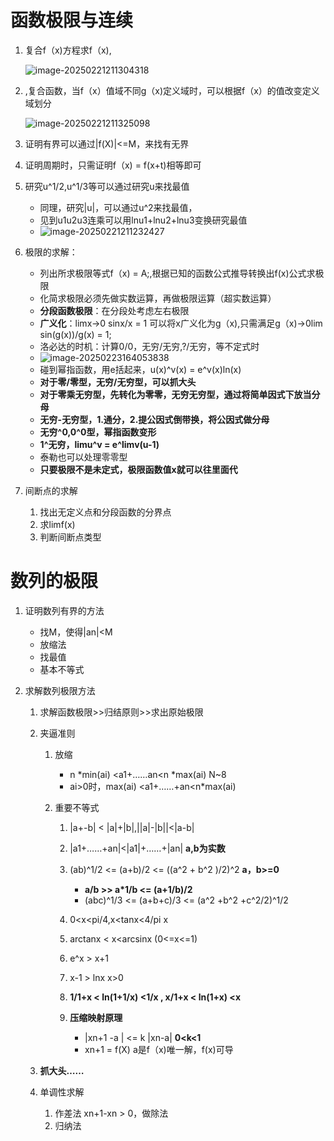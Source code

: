 # 函数极限与连续

1. 复合f（x)方程求f（x),

   ![image-20250221211304318](C:\Users\27545\AppData\Roaming\Typora\typora-user-images\image-20250221211304318.png)

2. ,复合函数，当f（x）值域不同g（x)定义域时，可以根据f（x）的值改变定义域划分

   ![image-20250221211325098](C:\Users\27545\AppData\Roaming\Typora\typora-user-images\image-20250221211325098.png)

3. 证明有界可以通过|f(X)|<=M，来找有无界

4. 证明周期时，只需证明f（x) = f(x+t)相等即可

5. 研究u^1/2,u^1/3等可以通过研究u来找最值

   - 同理，研究|u|，可以通过u^2来找最值，
   - 见到u1u2u3连乘可以用lnu1+lnu2+lnu3变换研究最值
   - ![image-20250221211232427](C:\Users\27545\AppData\Roaming\Typora\typora-user-images\image-20250221211232427.png)

6. 极限的求解：

   - 列出所求极限等式f（x)  = A;,根据已知的函数公式推导转换出f(x)公式求极限
   - 化简求极限必须先做实数运算，再做极限运算（超实数运算）
   - **分段函数极限**：在分段处考虑左右极限
   - **广义化**：limx->0 sinx/x = 1 可以将x广义化为g（x),只需满足g（x)->0lim sin(g(x))/g(x) = 1;
   - 洛必达的时机：计算0/0，无穷/无穷,?/无穷，等不定式时
   - ![image-20250223164053838](C:\Users\27545\AppData\Roaming\Typora\typora-user-images\image-20250223164053838.png)
   - 碰到幂指函数，用e括起来，u(x)^v(x) = e^v(x)ln(x)
   - **对于零/零型，无穷/无穷型，可以抓大头**
   - **对于零乘无穷型，先转化为零零，无穷无穷型，通过将简单因式下放当分母**
   - **无穷-无穷型，1.通分，2.提公因式倒带换，将公因式做分母**
   - **无穷^0,0^0型，幂指函数变形**
   - **1^无穷，limu^v = e^limv(u-1)**
   - 泰勒也可以处理零零型
   - **只要极限不是未定式，极限函数值x就可以往里面代**

7. 间断点的求解

   1. 找出无定义点和分段函数的分界点
   2. 求limf(x)
   3. 判断间断点类型

# 数列的极限

1. 证明数列有界的方法
   - 找M，使得|an|<M
   - 放缩法
   - 找最值
   - 基本不等式
   
2. 求解数列极限方法
   1. 求解函数极限>>归结原则>>求出原始极限
   
   2. 夹逼准则
      1. 放缩
         - n *min(ai) <a1+……an<n *max(ai) N~8
         - ai>0时，max(ai) <a1+……+an<n*max(ai)
   
      2. 重要不等式
         1. |a+-b| < |a|+|b|,||a|-|b||<|a-b|    
   
         1. |a1+……+an|<|a1|+……+|an|   **a,b为实数**
         2. (ab)^1/2   <=  (a+b)/2   <= ((a^2 + b^2  )/2)^2 **a，b>=0**
            - **a/b  >>   a*1/b <= (a+1/b)/2**
            - (abc)^1/3   <= (a+b+c)/3 <= (a^2 +b^2 +c^2/2)^1/2
         3. 0<x<pi/4,x<tanx<4/pi x
         4. arctanx < x<arcsinx (0<=x<=1)
         5. e^x > x+1
         6. x-1 > lnx x>0
         7. **1/1+x < ln(1+1/x) <1/x  ,   x/1+x  < ln(1+x) <x**
         8. **压缩映射原理**
            - |xn+1 -a | <= k |xn-a| **0<k<1**
            - xn+1 = f(X) a是f（x)唯一解，f(x)可导
   
   3. **抓大头……**
   
   4. 单调性求解
   
      1. 作差法 xn+1-xn > 0，做除法
      2. 归纳法
   
      